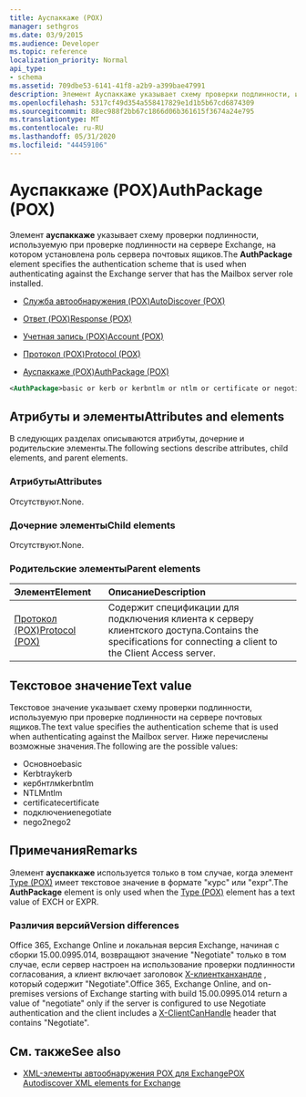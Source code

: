 ```yaml
---
title: Ауспаккаже (POX)
manager: sethgros
ms.date: 03/9/2015
ms.audience: Developer
ms.topic: reference
localization_priority: Normal
api_type:
- schema
ms.assetid: 709dbe53-6141-41f8-a2b9-a399bae47991
description: Элемент Ауспаккаже указывает схему проверки подлинности, используемую при проверке подлинности на сервере Exchange, на котором установлена роль сервера почтовых ящиков.
ms.openlocfilehash: 5317cf49d354a558417829e1d1b5b67cd6874309
ms.sourcegitcommit: 88ec988f2bb67c1866d06b361615f3674a24e795
ms.translationtype: MT
ms.contentlocale: ru-RU
ms.lasthandoff: 05/31/2020
ms.locfileid: "44459106"
---
```

# <a name="authpackage-pox"></a><span data-ttu-id="e82e6-103">Ауспаккаже (POX)</span><span class="sxs-lookup"><span data-stu-id="e82e6-103">AuthPackage (POX)</span></span>

<span data-ttu-id="e82e6-104">Элемент **ауспаккаже** указывает схему проверки подлинности, используемую при проверке подлинности на сервере Exchange, на котором установлена роль сервера почтовых ящиков.</span><span class="sxs-lookup"><span data-stu-id="e82e6-104">The **AuthPackage** element specifies the authentication scheme that is used when authenticating against the Exchange server that has the Mailbox server role installed.</span></span> 
  
- [<span data-ttu-id="e82e6-105">Служба автообнаружения (POX)</span><span class="sxs-lookup"><span data-stu-id="e82e6-105">AutoDiscover (POX)</span></span>](autodiscover-pox.md)
  
- [<span data-ttu-id="e82e6-106">Ответ (POX)</span><span class="sxs-lookup"><span data-stu-id="e82e6-106">Response (POX)</span></span>](response-pox.md)
  
- [<span data-ttu-id="e82e6-107">Учетная запись (POX)</span><span class="sxs-lookup"><span data-stu-id="e82e6-107">Account (POX)</span></span>](account-pox.md)
  
- [<span data-ttu-id="e82e6-108">Протокол (POX)</span><span class="sxs-lookup"><span data-stu-id="e82e6-108">Protocol (POX)</span></span>](protocol-pox.md)
  
- [<span data-ttu-id="e82e6-109">Ауспаккаже (POX)</span><span class="sxs-lookup"><span data-stu-id="e82e6-109">AuthPackage (POX)</span></span>](authpackage-pox.md)
  
```xml
<AuthPackage>basic or kerb or kerbntlm or ntlm or certificate or negotiate or nego2</AuthPackage>
```

## <a name="attributes-and-elements"></a><span data-ttu-id="e82e6-110">Атрибуты и элементы</span><span class="sxs-lookup"><span data-stu-id="e82e6-110">Attributes and elements</span></span>

<span data-ttu-id="e82e6-111">В следующих разделах описываются атрибуты, дочерние и родительские элементы.</span><span class="sxs-lookup"><span data-stu-id="e82e6-111">The following sections describe attributes, child elements, and parent elements.</span></span>
  
### <a name="attributes"></a><span data-ttu-id="e82e6-112">Атрибуты</span><span class="sxs-lookup"><span data-stu-id="e82e6-112">Attributes</span></span>

<span data-ttu-id="e82e6-113">Отсутствуют.</span><span class="sxs-lookup"><span data-stu-id="e82e6-113">None.</span></span>
  
### <a name="child-elements"></a><span data-ttu-id="e82e6-114">Дочерние элементы</span><span class="sxs-lookup"><span data-stu-id="e82e6-114">Child elements</span></span>

<span data-ttu-id="e82e6-115">Отсутствуют.</span><span class="sxs-lookup"><span data-stu-id="e82e6-115">None.</span></span>
  
### <a name="parent-elements"></a><span data-ttu-id="e82e6-116">Родительские элементы</span><span class="sxs-lookup"><span data-stu-id="e82e6-116">Parent elements</span></span>

|<span data-ttu-id="e82e6-117">**Элемент**</span><span class="sxs-lookup"><span data-stu-id="e82e6-117">**Element**</span></span>|<span data-ttu-id="e82e6-118">**Описание**</span><span class="sxs-lookup"><span data-stu-id="e82e6-118">**Description**</span></span>|
|:-----|:-----|
|[<span data-ttu-id="e82e6-119">Протокол (POX)</span><span class="sxs-lookup"><span data-stu-id="e82e6-119">Protocol (POX)</span></span>](protocol-pox.md) <br/> |<span data-ttu-id="e82e6-120">Содержит спецификации для подключения клиента к серверу клиентского доступа.</span><span class="sxs-lookup"><span data-stu-id="e82e6-120">Contains the specifications for connecting a client to the Client Access server.</span></span>  <br/> |
   
## <a name="text-value"></a><span data-ttu-id="e82e6-121">Текстовое значение</span><span class="sxs-lookup"><span data-stu-id="e82e6-121">Text value</span></span>

<span data-ttu-id="e82e6-122">Текстовое значение указывает схему проверки подлинности, используемую при проверке подлинности на сервере почтовых ящиков.</span><span class="sxs-lookup"><span data-stu-id="e82e6-122">The text value specifies the authentication scheme that is used when authenticating against the Mailbox server.</span></span> <span data-ttu-id="e82e6-123">Ниже перечислены возможные значения.</span><span class="sxs-lookup"><span data-stu-id="e82e6-123">The following are the possible values:</span></span>
  
- <span data-ttu-id="e82e6-124">Основное</span><span class="sxs-lookup"><span data-stu-id="e82e6-124">basic</span></span>
- <span data-ttu-id="e82e6-125">Kerbtray</span><span class="sxs-lookup"><span data-stu-id="e82e6-125">kerb</span></span>
- <span data-ttu-id="e82e6-126">кербнтлм</span><span class="sxs-lookup"><span data-stu-id="e82e6-126">kerbntlm</span></span>
- <span data-ttu-id="e82e6-127">NTLM</span><span class="sxs-lookup"><span data-stu-id="e82e6-127">ntlm</span></span>
- <span data-ttu-id="e82e6-128">certificate</span><span class="sxs-lookup"><span data-stu-id="e82e6-128">certificate</span></span>
- <span data-ttu-id="e82e6-129">подключение</span><span class="sxs-lookup"><span data-stu-id="e82e6-129">negotiate</span></span>
- <span data-ttu-id="e82e6-130">nego2</span><span class="sxs-lookup"><span data-stu-id="e82e6-130">nego2</span></span>
    
## <a name="remarks"></a><span data-ttu-id="e82e6-131">Примечания</span><span class="sxs-lookup"><span data-stu-id="e82e6-131">Remarks</span></span>

<span data-ttu-id="e82e6-132">Элемент **ауспаккаже** используется только в том случае, когда элемент [Type (POX)](type-pox.md) имеет текстовое значение в формате "курс" или "expr".</span><span class="sxs-lookup"><span data-stu-id="e82e6-132">The **AuthPackage** element is only used when the [Type (POX)](type-pox.md) element has a text value of EXCH or EXPR.</span></span> 
  
### <a name="version-differences"></a><span data-ttu-id="e82e6-133">Различия версий</span><span class="sxs-lookup"><span data-stu-id="e82e6-133">Version differences</span></span>

<span data-ttu-id="e82e6-134">Office 365, Exchange Online и локальная версия Exchange, начиная с сборки 15.00.0995.014, возвращают значение "Negotiate" только в том случае, если сервер настроен на использование проверки подлинности согласования, а клиент включает заголовок [X-клиентканхандле](pox-autodiscover-request-for-exchange.md) , который содержит "Negotiate".</span><span class="sxs-lookup"><span data-stu-id="e82e6-134">Office 365, Exchange Online, and on-premises versions of Exchange starting with build 15.00.0995.014 return a value of "negotiate" only if the server is configured to use Negotiate authentication and the client includes a [X-ClientCanHandle](pox-autodiscover-request-for-exchange.md) header that contains "Negotiate".</span></span> 
  
## <a name="see-also"></a><span data-ttu-id="e82e6-135">См. также</span><span class="sxs-lookup"><span data-stu-id="e82e6-135">See also</span></span>

- [<span data-ttu-id="e82e6-136">XML-элементы автообнаружения POX для Exchange</span><span class="sxs-lookup"><span data-stu-id="e82e6-136">POX Autodiscover XML elements for Exchange</span></span>](pox-autodiscover-xml-elements-for-exchange.md)

